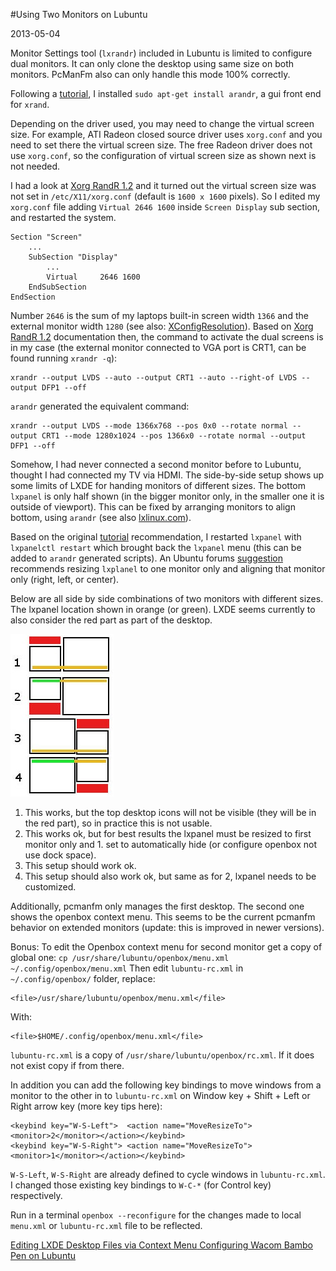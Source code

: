 #Using Two Monitors on Lubuntu

2013-05-04

<!--- tags: linux -->

Monitor Settings tool (`lxrandr`) included in Lubuntu is limited to configure dual monitors. It can only clone the desktop using same size on both monitors. PcManFm also can only handle this mode 100% correctly.

Following a [tutorial](http://www.lubuntutips.com/2012/05/dual-monitors-in-lubuntu.html), I installed `sudo apt-get install arandr`, a gui front end for `xrand`.

Depending on the driver used, you may need to change the virtual screen size. For example, ATI Radeon closed source driver uses `xorg.conf` and you need to set there the virtual screen size. The free Radeon driver does not use `xorg.conf`, so the configuration of virtual screen size as shown next is not needed.

I had a look at [Xorg RandR 1.2](http://www.thinkwiki.org/wiki/Xorg_RandR_1.2) and it turned out the virtual screen size was not set in `/etc/X11/xorg.conf` (default is `1600 x 1600` pixels). So I edited my `xorg.conf` file adding `Virtual 2646 1600` inside `Screen Display` sub section, and restarted the system.

```
Section "Screen"
	...
	SubSection "Display"
		...
		Virtual     2646 1600
	EndSubSection
EndSection
```

Number `2646` is the sum of my laptops built-in screen width `1366` and the external monitor width `1280` (see also: [XConfigResolution](https://wiki.ubuntu.com/X/Config/Resolution)). Based on [Xorg RandR 1.2](http://www.thinkwiki.org/wiki/Xorg_RandR_1.2) documentation then, the command to activate the dual screens is in my case (the external monitor connected to VGA port is CRT1, can be found running `xrandr -q`):
```
xrandr --output LVDS --auto --output CRT1 --auto --right-of LVDS --output DFP1 --off
```
`arandr` generated the equivalent command:
```
xrandr --output LVDS --mode 1366x768 --pos 0x0 --rotate normal --output CRT1 --mode 1280x1024 --pos 1366x0 --rotate normal --output DFP1 --off
```
Somehow, I had never connected a second monitor before to Lubuntu, thought I had connected my TV via HDMI. The side-by-side setup shows up some limits of LXDE for handing monitors of different sizes. The bottom `lxpanel` is only half shown (in the bigger monitor only, in the smaller one it is outside of viewport). This can be fixed by arranging monitors to align bottom, using `arandr` (see also [lxlinux.com](http://lxlinux.com/)).

Based on the original [tutorial](http://www.lubuntutips.com/2012/05/dual-monitors-in-lubuntu.html) recommendation, I restarted `lxpanel` with `lxpanelctl restart` which brought back the `lxpanel` menu (this can be added to `arandr` generated scripts). An Ubuntu forums [suggestion](http://ubuntuforums.org/showthread.php?t=1984875) recommends resizing `lxplanel` to one monitor only and aligning that monitor only (right, left, or center).

Below are all side by side combinations of two monitors with different sizes. The lxpanel location shown in orange (or green). LXDE seems currently to also consider the red part as part of the desktop.

![](blog/images/lxde-screen.jpg)

1. This works, but the top desktop icons will not be visible (they will be in the red part), so in practice this is not usable.
1. This works ok, but for best results the lxpanel must be resized to first monitor only and 1. set to automatically hide (or configure openbox not use dock space).
1. This setup should work ok.
1. This setup should also work ok, but same as for 2, lxpanel needs to be customized.

Additionally, pcmanfm only manages the first desktop. The second one shows the openbox context menu. This seems to be the current pcmanfm behavior on extended monitors (update: this is improved in newer versions).

Bonus: To edit the Openbox context menu for second monitor get a copy of global one:
`cp /usr/share/lubuntu/openbox/menu.xml ~/.config/openbox/menu.xml`
Then edit `lubuntu-rc.xml` in `~/.config/openbox/` folder, replace:
```
<file>/usr/share/lubuntu/openbox/menu.xml</file>
```
With:
```
<file>$HOME/.config/openbox/menu.xml</file>
```
`lubuntu-rc.xml` is a copy of `/usr/share/lubuntu/openbox/rc.xml`. If it does not exist copy if from there.

In addition you can add the following key bindings to move windows from a monitor to the other in to `lubuntu-rc.xml` on Window key + Shift + Left or Right arrow key (more key tips here):
```
<keybind key="W-S-Left">  <action name="MoveResizeTo"><monitor>2</monitor></action></keybind>
<keybind key="W-S-Right"> <action name="MoveResizeTo"><monitor>1</monitor></action></keybind>
```
`W-S-Left`, `W-S-Right` are already defined to cycle windows in `lubuntu-rc.xml`. I changed those existing key bindings to `W-C-*` (for Control key) respectively.

Run in a terminal `openbox --reconfigure` for the changes made to local `menu.xml` or `lubuntu-rc.xml` file to be reflected.


<ins class='nfooter'><a rel='prev' id='fprev' href='#blog/2013/2013-05-11-Editing-LXDE-Desktop-Files-via-Context-Menu.md'>Editing LXDE Desktop Files via Context Menu</a> <a rel='next' id='fnext' href='#blog/2013/2013-05-04-Configuring-Wacom-Bambo-Pen-on-Lubuntu.md'>Configuring Wacom Bambo Pen on Lubuntu</a></ins>
